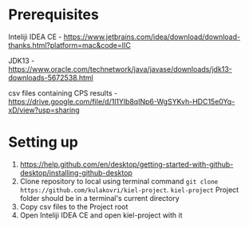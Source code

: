 # Prerequisites

Inteliji IDEA CE - https://www.jetbrains.com/idea/download/download-thanks.html?platform=mac&code=IIC

JDK13 - https://www.oracle.com/technetwork/java/javase/downloads/jdk13-downloads-5672538.html

csv files containing CPS results - https://drive.google.com/file/d/1l1Ylb8qINp6-WgSYKvh-HDC15e0Yq-xD/view?usp=sharing

# Setting up

1) https://help.github.com/en/desktop/getting-started-with-github-desktop/installing-github-desktop
2) Clone repository to local using terminal command ``git clone https://github.com/kulakovri/kiel-project``. 
`kiel-project` Project folder should be in a terminal's current directory
3) Copy csv files to the Project root
4) Open Inteliji IDEA CE and open kiel-project with it
